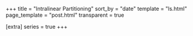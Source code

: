 +++
title = "Intralinear Partitioning"
sort_by = "date"
template = "ls.html"
page_template = "post.html"
transparent = true

[extra]
series = true
+++


